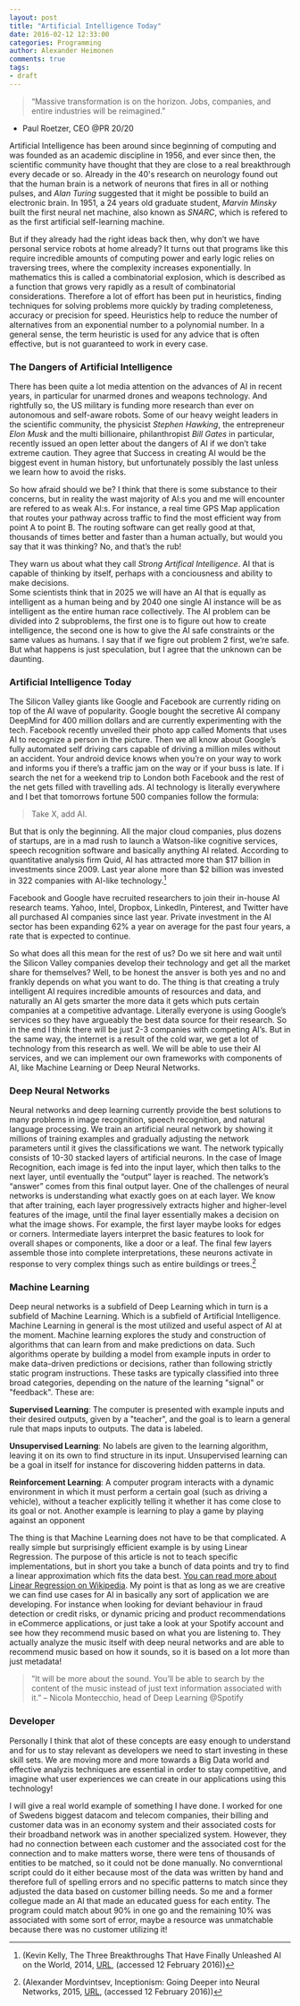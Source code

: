 ```yaml
---
layout: post
title: "Artificial Intelligence Today"
date: 2016-02-12 12:33:00
categories: Programming
author: Alexander Heimonen
comments: true
tags:
- draft
---
```


>“Massive transformation is on the horizon. Jobs, companies, and entire industries will be reimagined.”
- Paul Roetzer, CEO @PR 20/20

Artificial Intelligence has been around since beginning of computing and was founded as an academic discipline in 1956, and ever since then, the scientific community have thought that they are close to a real breakthrough every decade or so. Already in the 40's research on neurology found out that the human brain is a network of neurons that fires in all or nothing pulses, and *Alan Turing* suggested that it might be possible to build an electronic brain. In 1951, a 24 years old graduate student, *Marvin Minsky* built the first neural net machine, also known as *SNARC*, which is refered to as the first artificial self-learning machine.

But if they already had the right ideas back then, why don’t we have personal service robots at home already?
It turns out that programs like this require incredible amounts of computing power and early logic relies on traversing trees, where the complexity increases exponentially. In mathematics this is called a combinatorial explosion, which is described as a function that grows very rapidly as a result of combinatorial considerations. Therefore a lot of effort has been put in heuristics, finding techniques for solving problems more quickly by trading completeness, accuracy or precision for speed. Heuristics help to reduce the number of alternatives from an exponential number to a polynomial number. In a general sense, the term heuristic is used for any advice that is often effective, but is not guaranteed to work in every case.

### The Dangers of Artificial Intelligence
There has been quite a lot media attention on the advances of AI in recent years, in particular for unarmed drones and weapons technology. And rightfully so, the US military is funding more research than ever on autonomous and self-aware robots. 
Some of our heavy weight leaders in the scientific community, the physicist *Stephen Hawking*, the entrepreneur *Elon Musk* and the multi billionaire, philanthropist *Bill Gates* in particular, recently issued an open letter about the dangers of AI if we don’t take extreme caution. They agree that Success in creating AI would be the biggest event in human history, but unfortunately possibly the last unless we learn how to avoid the risks.

So how afraid should we be? I think that there is some substance to their concerns, but in reality the wast majority of AI:s you and me will encounter are refered to as weak AI:s. For instance, a real time GPS Map application that routes your pathway across traffic to find the most efficient way from point A to point B. The routing software can get really good at that, thousands of times better and faster than a human actually, but would you say that it was thinking? No, and that’s the rub! 

They warn us about what they call *Strong Artifical Intelligence*. AI that is capable of thinking by itself, perhaps with a conciousness and ability to make decisions. 	
Some scientists think that in 2025 we will have an AI that is equally as intelligent as a human being and by 2040 one single AI instance will be as intelligent as the entire human race collectively. The AI problem can be divided into 2 subproblems, the first one is to figure out how to create intelligence, the second one is how to give the AI safe constraints or the same values as humans. I say that if we figre out problem 2 first, we’re safe.
But what happens is just speculation, but I agree that the unknown can be daunting.

### Artificial Intelligence Today
The Silicon Valley giants like Google and Facebook are currently riding on top of the AI wave of popularity. Google bought the secretive AI company DeepMind for 400 million dollars and are currently experimenting with the tech. Facebook recently unveiled their photo app called Moments that uses AI to recognize a person in the picture. Then we all know about Google’s fully automated self driving cars capable of driving a million miles without an accident. Your android device knows when you’re on your way to work and informs you if there’s a traffic jam on the way or if your buss is late. If i search the net for a weekend trip to London both Facebook and the rest of the net gets filled with travelling ads. AI technology is literally everywhere and I bet that tomorrows fortune 500 companies follow the formula: 

>Take X, add AI.

But that is only the beginning. All the major cloud companies, plus dozens of startups, are in a mad rush to launch a Watson-like cognitive services, speech recognition software and basically anything AI related. According to quantitative analysis firm Quid, AI has attracted more than $17 billion in investments since 2009. Last year alone more than $2 billion was invested in 322 companies with AI-like technology.[^1]

Facebook and Google have recruited researchers to join their in-house AI research teams. Yahoo, Intel, Dropbox, LinkedIn, Pinterest, and Twitter have all purchased AI companies since last year. Private investment in the AI sector has been expanding 62% a year on average for the past four years, a rate that is expected to continue.

So what does all this mean for the rest of us? Do we sit here and wait until the Silicon Valley companies develop their technology and get all the market share for themselves? Well, to be honest the ansver is both yes and no and frankly depends on what you want to do. The thing is that creating a truly intelligent AI requires incredible amounts of resources and data, and naturally an AI gets smarter the more data it gets which puts certain companies at a competitive advantage. Literally everyone is using Google’s services so they have argueably the best data source for their research. So in the end I think there will be just 2-3 companies with competing AI’s. 
But in the same way, the internet is a result of the cold war, we get a lot of technology from this research as well. We will be able to use their AI services, and we can implement our own frameworks with components of AI, like Machine Learning or Deep Neural Networks.

### Deep Neural Networks
Neural networks and deep learning currently provide the best solutions to many problems in image recognition, speech recognition, and natural language processing.
We train an artificial neural network by showing it millions of training examples and gradually adjusting the network parameters until it gives the classifications we want. The network typically consists of 10-30 stacked layers of artificial neurons. In the case of Image Recognition, each image is fed into the input layer, which then talks to the next layer, until eventually the “output” layer is reached. The network’s “answer” comes from this final output layer.
One of the challenges of neural networks is understanding what exactly goes on at each layer. We know that after training, each layer progressively extracts higher and higher-level features of the image, until the final layer essentially makes a decision on what the image shows. For example, the first layer maybe looks for edges or corners. Intermediate layers interpret the basic features to look for overall shapes or components, like a door or a leaf. The final few layers assemble those into complete interpretations, these neurons activate in response to very complex things such as entire buildings or trees.[^2]

### Machine Learning
Deep neural networks is a subfield of Deep Learning which in turn is a subfield of Machine Learning. Which is a subfield of Artificial Intelligence. Machine Learning in general is the most utilized and useful aspect of AI at the moment. Machine learning explores the study and construction of algorithms that can learn from and make predictions on data. Such algorithms operate by building a model from example inputs in order to make data-driven predictions or decisions, rather than following strictly static program instructions. These tasks are typically classified into three broad categories, depending on the nature of the learning "signal" or "feedback". These are:

**Supervised Learning**: The computer is presented with example inputs and their desired outputs, given by a "teacher", and the goal is to learn a general rule that maps inputs to outputs. The data is labeled.

**Unsupervised Learning**: No labels are given to the learning algorithm, leaving it on its own to find structure in its input. Unsupervised learning can be a goal in itself for instance for discovering hidden patterns in data.

**Reinforcement Learning**:  A computer program interacts with a dynamic environment in which it must perform a certain goal (such as driving a vehicle), without a teacher explicitly telling it whether it has come close to its goal or not. Another example is learning to play a game by playing against an opponent

The thing is that Machine Learning does not have to be that complicated. A really simple but surprisingly efficient example is by using Linear Regression. The purpose of this article is not to teach specific implementations, but in short you take a bunch of data points and try to find a linear approximation which fits the data best. [You can read more about Linear Regression on Wikipedia](https://en.wikipedia.org/wiki/Linear_regression). My point is that as long as we are creative we can find use cases for AI in basically any sort of application we are developing. For instance when looking for deviant behaviour in fraud detection or credit risks, or dynamic pricing and product recommendations in eCommerce applications, or just take a look at your Spotify account and see how they recommend music based on what you are listening to. They actually analyze the music itself with deep neural networks and are able to recommend music based on how it sounds, so it is based on a lot more than just metadata!

>”It will be more about the sound. You’ll be able to search by the content of the music instead of just text information associated with it.”
– Nicola Montecchio, head of Deep Learning @Spotify

### Developer
Personally I think that alot of these concepts are easy enough to understand and for us to stay relevant as developers we need to start investing in these skill sets. We are moving more and more towards a Big Data world and effective analyzis techniques are essential in order to stay competitive, and imagine what user experiences we can create in our applications using this technology!

I will give a real world example of something I have done. I worked for one of Swedens biggest datacom and telecom companies, their billing and customer data was in an economy system and their associated costs for their broadband network was in another specialized system. However, they had no connection between each customer and the associated cost for the connection and to make matters worse, there were tens of thousands of entities to be matched, so it could not be done manually. No converntional script could do it either because most of the data was written by hand and therefore full of spelling errors and no specific patterns to match since they adjusted the data based on customer billing needs. So me and a former collegue made an AI that made an educated guess for each entity. The program could match about 90% in one go and the remaining 10% was associated with some sort of error, maybe a resource was unmatchable because there was no customer utilizing it!

[^1]:(Kevin Kelly, The Three Breakthroughs That Have Finally Unleashed AI on the World, 2014, [URL](http://www.wired.com/2014/10/future-of-artificial-intelligence/), (accessed 12 February 2016))
[^2]:(Alexander Mordvintsev, Inceptionism: Going Deeper into Neural Networks, 2015, [URL](http://googleresearch.blogspot.se/2015/06/inceptionism-going-deeper-into-neural.html), (accessed 12 February 2016))